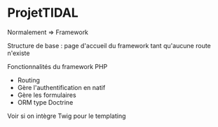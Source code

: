 # ProjetTIDAL
Normalement => Framework

Structure de base : page d'accueil du framework tant qu'aucune route n'existe

Fonctionnalités du framework PHP
* Routing
* Gère l'authentification en natif
* Gère les formulaires
* ORM type Doctrine

Voir si on intègre Twig pour le templating
